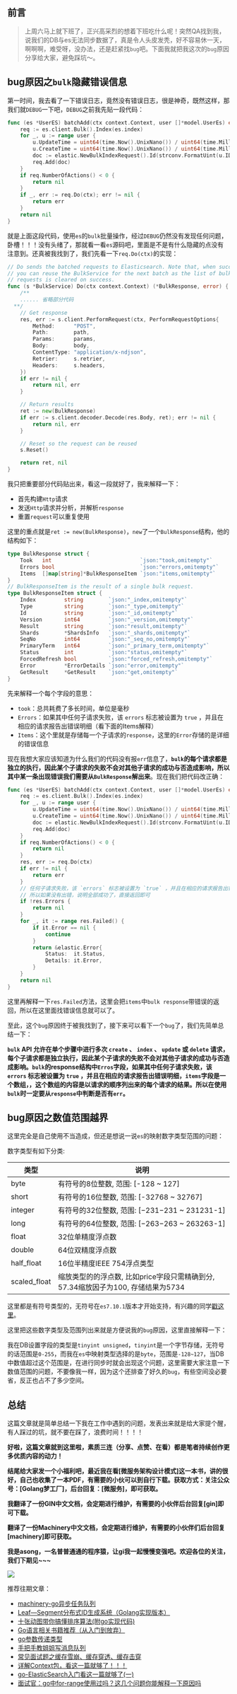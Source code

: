 ## 前言

> 上周六马上就下班了，正兴高采烈的想着下班吃什么呢！突然QA找到我，说我们的DB与es无法同步数据了，真是令人头皮发秃，好不容易休一天，啊啊啊，难受呀，没办法，还是赶紧找`bug`吧。下面我就把我这次的`bug`原因分享给大家，避免踩坑～。





## bug原因之`bulk`隐藏错误信息

第一时间，我去看了一下错误日志，竟然没有错误日志，很是神奇，既然这样，那我们就`DEBUG`一下吧，`DEBUG`之前我先贴一段代码：

```go
func (es *UserES) batchAdd(ctx context.Context, user []*model.UserEs) error {
	req := es.client.Bulk().Index(es.index)
	for _, u := range user {
		u.UpdateTime = uint64(time.Now().UnixNano()) / uint64(time.Millisecond)
		u.CreateTime = uint64(time.Now().UnixNano()) / uint64(time.Millisecond)
		doc := elastic.NewBulkIndexRequest().Id(strconv.FormatUint(u.ID, 10)).Doc(u)
		req.Add(doc)
	}
	if req.NumberOfActions() < 0 {
		return nil
	}
	if _, err := req.Do(ctx); err != nil {
		return err
	}
	return nil
}
```

就是上面这段代码，使用`es`的`bulk`批量操作，经过`DEBUG`仍然没有发现任何问题，卧槽！！！没有头绪了，那就看一看`es`源码吧，里面是不是有什么隐藏的点没有注意到。还真被我找到了，我们先看一下`req.Do(ctx)`的实现：

```go
// Do sends the batched requests to Elasticsearch. Note that, when successful,
// you can reuse the BulkService for the next batch as the list of bulk
// requests is cleared on success.
func (s *BulkService) Do(ctx context.Context) (*BulkResponse, error) {
	/**
	...... 省略部分代码
  **/
	// Get response
	res, err := s.client.PerformRequest(ctx, PerformRequestOptions{
		Method:      "POST",
		Path:        path,
		Params:      params,
		Body:        body,
		ContentType: "application/x-ndjson",
		Retrier:     s.retrier,
		Headers:     s.headers,
	})
	if err != nil {
		return nil, err
	}

	// Return results
	ret := new(BulkResponse)
	if err := s.client.decoder.Decode(res.Body, ret); err != nil {
		return nil, err
	}

	// Reset so the request can be reused
	s.Reset()

	return ret, nil
}
```

我只把重要部分代码贴出来，看这一段就好了，我来解释一下：

- 首先构建`Http`请求
- 发送`Http`请求并分析，并解析`response`
- 重置`request`可以重复使用

这里的重点就是`ret := new(BulkResponse)`，`new`了一个`BulkResponse`结构，他的结构如下：

```go
type BulkResponse struct {
	Took   int                            `json:"took,omitempty"`
	Errors bool                           `json:"errors,omitempty"`
	Items  []map[string]*BulkResponseItem `json:"items,omitempty"`
}
// BulkResponseItem is the result of a single bulk request.
type BulkResponseItem struct {
	Index         string        `json:"_index,omitempty"`
	Type          string        `json:"_type,omitempty"`
	Id            string        `json:"_id,omitempty"`
	Version       int64         `json:"_version,omitempty"`
	Result        string        `json:"result,omitempty"`
	Shards        *ShardsInfo   `json:"_shards,omitempty"`
	SeqNo         int64         `json:"_seq_no,omitempty"`
	PrimaryTerm   int64         `json:"_primary_term,omitempty"`
	Status        int           `json:"status,omitempty"`
	ForcedRefresh bool          `json:"forced_refresh,omitempty"`
	Error         *ErrorDetails `json:"error,omitempty"`
	GetResult     *GetResult    `json:"get,omitempty"`
}
```

先来解释一个每个字段的意思：

- `took`：总共耗费了多长时间，单位是毫秒
- `Errors`：如果其中任何子请求失败，该 `errors` 标志被设置为 `true` ，并且在相应的请求报告出错误明细（看下面的Items解释）
- `Items`：这个里就是存储每一个子请求的`response`，这里的`Error`存储的是详细的错误信息

现在我想大家应该知道为什么我们的代码没有报`err`信息了，**`bulk`的每个请求都是独立的执行，因此某个子请求的失败不会对其他子请求的成功与否造成影响，所以其中某一条出现错误我们需要从`BulkResponse`解出来**。现在我们把代码改正确：

```go
func (es *UserES) batchAdd(ctx context.Context, user []*model.UserEs) error {
	req := es.client.Bulk().Index(es.index)
	for _, u := range user {
		u.UpdateTime = uint64(time.Now().UnixNano()) / uint64(time.Millisecond)
		u.CreateTime = uint64(time.Now().UnixNano()) / uint64(time.Millisecond)
		doc := elastic.NewBulkIndexRequest().Id(strconv.FormatUint(u.ID, 10)).Doc(u)
		req.Add(doc)
	}
	if req.NumberOfActions() < 0 {
		return nil
	}
	res, err := req.Do(ctx)
	if err != nil {
		return err
	}
	// 任何子请求失败，该 `errors` 标志被设置为 `true` ，并且在相应的请求报告出错误明细
	// 所以如果没有出错，说明全部成功了，直接返回即可
	if !res.Errors {
		return nil
	}
	for _, it := range res.Failed() {
		if it.Error == nil {
			continue
		}
		return &elastic.Error{
			Status:  it.Status,
			Details: it.Error,
		}
	}
	return nil
}
```

这里再解释一下`res.Failed`方法，这里会把`items`中`bulk response`带错误的返回，所以在这里面找错误信息就可以了。

至此，这个`bug`原因终于被我找到了，接下来可以看下一个`bug`了，我们先简单总结一下：

**`bulk` API 允许在单个步骤中进行多次 `create` 、 `index` 、 `update` 或 `delete` 请求，每个子请求都是独立执行，因此某个子请求的失败不会对其他子请求的成功与否造成影响。`bulk`的response结构中`Erros`字段，如果其中任何子请求失败，该 `errors` 标志被设置为 `true` ，并且在相应的请求报告出错误明细，`items`字段是一个数组，，这个数组的内容是以请求的顺序列出来的每个请求的结果。所以在使用`bulk`时一定要从`response`中判断是否有`err`。**



## bug原因之数值范围越界

这里完全是自己使用不当造成，但还是想说一说`es`的映射数字类型范围的问题：

数字类型有如下分类:

| 类型         | 说明                                                         |
| ------------ | ------------------------------------------------------------ |
| byte         | 有符号的8位整数, 范围: [-128 ~ 127]                          |
| short        | 有符号的16位整数, 范围: [-32768 ~ 32767]                     |
| integer      | 有符号的32位整数, 范围: [−231−231 ~ 231231-1]                |
| long         | 有符号的64位整数, 范围: [−263−263 ~ 263263-1]                |
| float        | 32位单精度浮点数                                             |
| double       | 64位双精度浮点数                                             |
| half_float   | 16位半精度IEEE 754浮点类型                                   |
| scaled_float | 缩放类型的的浮点数, 比如price字段只需精确到分, 57.34缩放因子为100, 存储结果为5734 |

这里都是有符号类型的，无符号在`es7.10.1`版本才开始支持，有兴趣的同学[戳这里](https://www.elastic.co/guide/en/elasticsearch/reference/7.x/release-notes-7.10.0.html)。

这里把这些数字类型及范围列出来就是方便说我的`bug`原因，这里直接解释一下：

我在DB设置字段的类型是`tinyint unsigned`，`tinyint`是一个字节存储，无符号的话范围是`0-255`，而我在`es`中映射类型选择的是`byte`，范围是`-128~127`，当DB中数值超过这个范围是，在进行同步时就会出现这个问题，这里需要大家注意一下数值范围的问题，不要像我一样，因为这个还排查了好久的`bug`，有些空间没必要省，反正也占不了多少空间。





## 总结

这篇文章就是简单总结一下我在工作中遇到的问题，发表出来就是给大家提个醒，有人踩过的坑，就不要在踩了，浪费时间！！！！

**好啦，这篇文章就到这里啦，素质三连（分享、点赞、在看）都是笔者持续创作更多优质内容的动力！**

**结尾给大家发一个小福利吧，最近我在看[微服务架构设计模式]这一本书，讲的很好，自己也收集了一本PDF，有需要的小伙可以到自行下载。获取方式：关注公众号：[Golang梦工厂]，后台回复：[微服务]，即可获取。**

**我翻译了一份GIN中文文档，会定期进行维护，有需要的小伙伴后台回复[gin]即可下载。**

**翻译了一份Machinery中文文档，会定期进行维护，有需要的小伙伴们后台回复[machinery]即可获取。**

**我是asong，一名普普通通的程序猿，让gi我一起慢慢变强吧。欢迎各位的关注，我们下期见~~~**

![](https://song-oss.oss-cn-beijing.aliyuncs.com/wx/qrcode_for_gh_efed4775ba73_258.jpg)

推荐往期文章：

- [machinery-go异步任务队列](https://mp.weixin.qq.com/s/4QG69Qh1q7_i0lJdxKXWyg)
- [Leaf—Segment分布式ID生成系统（Golang实现版本）](https://mp.weixin.qq.com/s/wURQFRt2ISz66icW7jbHFw)
- [十张动图带你搞懂排序算法(附go实现代码)](https://mp.weixin.qq.com/s/rZBsoKuS-ORvV3kML39jKw)
- [Go语言相关书籍推荐（从入门到放弃）](https://mp.weixin.qq.com/s/PaTPwRjG5dFMnOSbOlKcQA)
- [go参数传递类型](https://mp.weixin.qq.com/s/JHbFh2GhoKewlemq7iI59Q)
- [手把手教姐姐写消息队列](https://mp.weixin.qq.com/s/0MykGst1e2pgnXXUjojvhQ)
- [常见面试题之缓存雪崩、缓存穿透、缓存击穿](https://mp.weixin.qq.com/s?__biz=MzIzMDU0MTA3Nw==&mid=2247483988&idx=1&sn=3bd52650907867d65f1c4d5c3cff8f13&chksm=e8b0902edfc71938f7d7a29246d7278ac48e6c104ba27c684e12e840892252b0823de94b94c1&token=1558933779&lang=zh_CN#rd)
- [详解Context包，看这一篇就够了！！！](https://mp.weixin.qq.com/s/JKMHUpwXzLoSzWt_ElptFg)
- [go-ElasticSearch入门看这一篇就够了(一)](https://mp.weixin.qq.com/s/mV2hnfctQuRLRKpPPT9XRw)
- [面试官：go中for-range使用过吗？这几个问题你能解释一下原因吗](https://mp.weixin.qq.com/s/G7z80u83LTgLyfHgzgrd9g)


